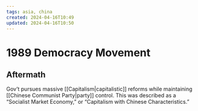 ```yaml
---
tags: asia, china
created: 2024-04-16T10:49
updated: 2024-04-16T10:50
---
```


# 1989 Democracy Movement

## Aftermath

Gov’t pursues massive [[Capitalism|capitalistic]] reforms while maintaining [[Chinese Communist Party|party]] control. This was described as a “Socialist Market Economy,” or “Capitalism with Chinese Characteristics.”
